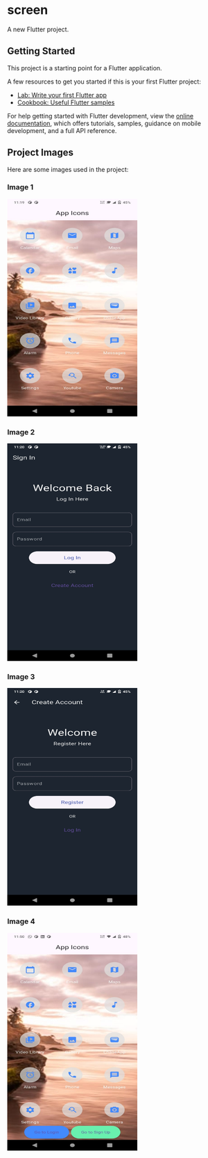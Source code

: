 # screen

A new Flutter project.

## Getting Started

This project is a starting point for a Flutter application.

A few resources to get you started if this is your first Flutter project:

- [Lab: Write your first Flutter app](https://docs.flutter.dev/get-started/codelab)
- [Cookbook: Useful Flutter samples](https://docs.flutter.dev/cookbook)

For help getting started with Flutter development, view the
[online documentation](https://docs.flutter.dev/), which offers tutorials,
samples, guidance on mobile development, and a full API reference.

## Project Images

Here are some images used in the project:

### Image 1
<img src="assets/img1.jpg" width="300" height="500">

### Image 2
<img src="assets/img2.jpg" width="300" height="500">

### Image 3
<img src="assets/img3.jpg" width="300" height="500">

### Image 4
<img src="assets/img4.jpg" width="300" height="500">
